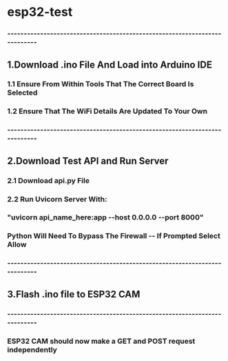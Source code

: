 # esp32-test
### --------------------------------------------------------------------------
##  1.Download .ino File And Load into Arduino IDE
### 1.1 Ensure From Within Tools That The Correct Board Is Selected
### 1.2 Ensure That The WiFi Details Are Updated To Your Own
### --------------------------------------------------------------------------
## 2.Download Test API and Run Server
### 2.1 Download api.py File
### 2.2 Run Uvicorn Server With:
### "uvicorn api_name_here:app --host 0.0.0.0 --port 8000"
### Python Will Need To Bypass The Firewall -- If Prompted Select Allow
### --------------------------------------------------------------------------
## 3.Flash .ino file to ESP32 CAM
### --------------------------------------------------------------------------
### ESP32 CAM should now make a GET and POST request independently
